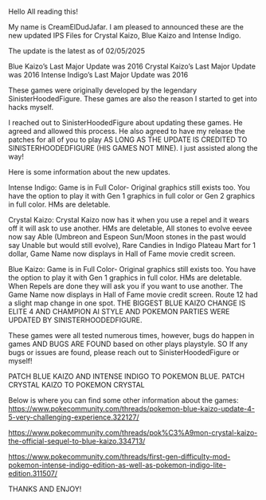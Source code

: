 Hello All reading this!

My name is CreamElDudJafar. I am pleased to announced these are the new updated IPS Files for Crystal Kaizo, Blue Kaizo and Intense Indigo. 

The update is the latest as of 02/05/2025

Blue Kaizo’s Last Major Update was 2016
Crystal Kaizo’s Last Major Update was 2016
Intense Indigo’s Last Major Update was 2016

These games were originally developed by the legendary SinisterHoodedFigure. These games are also the reason I started to get into hacks myself.

I reached out to SinisterHoodedFigure about updating these games. He agreed and allowed this process. He also agreed to have my release the patches for all of you to play AS LONG AS THE UPDATE IS CREDITED TO SINISTERHOODEDFIGURE (HIS GAMES NOT MINE). I just assisted along the way!

Here is some information about the new updates.

Intense Indigo: Game is in Full Color- Original graphics still exists too. You have the option to play it with Gen 1 graphics in full color or Gen 2 graphics in full color. HMs are deletable.

Crystal Kaizo: Crystal Kaizo now has it when you use a repel and it wears off it will ask to use another. HMs are deletable, All stones to evolve eevee now say Able (Umbreon and Espeon Sun/Moon stones in the past would say Unable but would still evolve), Rare Candies in Indigo Plateau Mart for 1 dollar, Game Name now displays in Hall of Fame movie credit screen.

Blue Kaizo: Game is in Full Color- Original graphics still exists too. You have the option to play it with Gen 1 graphics in full color. HMs are deletable. When Repels are done they will ask you if you want to use another. The Game Name now displays in Hall of Fame movie credit screen. Route 12 had a slight map change in one spot. THE BIGGEST BLUE KAIZO CHANGE IS ELITE 4 AND CHAMPION AI STYLE AND POKEMON PARTIES WERE UPDATED BY SINISTERHOODEDFIGURE.

These games were all tested numerous times, however, bugs do happen in games AND BUGS ARE FOUND based on other plays playstyle. SO If any bugs or issues are found, please reach out to SinisterHoodedFigure or myself!

PATCH BLUE KAIZO AND INTENSE INDIGO TO POKEMON BLUE. PATCH CRYSTAL KAIZO TO POKEMON CRYSTAL

Below is where you can find some other information about the games:
https://www.pokecommunity.com/threads/pokemon-blue-kaizo-update-4-5-very-challenging-experience.322127/

https://www.pokecommunity.com/threads/pok%C3%A9mon-crystal-kaizo-the-official-sequel-to-blue-kaizo.334713/

https://www.pokecommunity.com/threads/first-gen-difficulty-mod-pokemon-intense-indigo-edition-as-well-as-pokemon-indigo-lite-edition.311507/


THANKS AND ENJOY!
